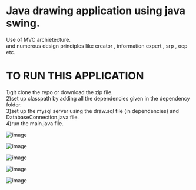 # Java drawing application using java swing.  
Use of MVC archietecture.  
and numerous design principles like creator , information expert , srp , ocp etc.    

# TO RUN THIS APPLICATION   
1)git clone the repo or download the zip file.  
2)set up classpath by adding all the dependencies given in the dependency folder.  
3)set up the mysql server using the draw.sql file (in dependencies) and DatabaseConnection.java file.    
4)run the main.java file.    
  
![image](https://github.com/AshayNaik97/drawing-app/assets/126677976/5d8578de-a884-4865-ba62-d5b07293b0e4)

![image](https://github.com/AshayNaik97/drawing-app/assets/126677976/16a6abbc-72db-451f-8e92-5e839aa89426)

![image](https://github.com/AshayNaik97/drawing-app/assets/126677976/9ed5c530-f509-4888-8e5a-35df89b454ee)

![image](https://github.com/AshayNaik97/drawing-app/assets/126677976/8cde7ab7-3ff8-479c-9f22-822e050fdf4a)

![image](https://github.com/AshayNaik97/drawing-app/assets/126677976/66bfd6a9-22f7-44ec-9f47-4ffea316a903)



